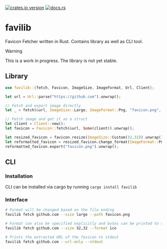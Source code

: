 [![crates.io version](https://img.shields.io/crates/v/favilib)](https://crates.io/crates/favilib)
[![docs.rs](https://img.shields.io/docsrs/favilib)](https://docs.rs/crate/favilib/latest)

# favilib
Favicon Fetcher written in Rust. Contains library as well as CLI tool.

> [!WARNING]
> This is a work in progress. The library is not yet stable.


## Library
```rust
use favilib::{fetch, Favicon, ImageSize, ImageFormat, Url, Client};

let url = Url::parse("https://github.com").unwrap();

// Fetch and export image directly
let _ = fetch(&url, ImageSize::Large, ImageFormat::Png, "favicon.png", None);

// Fetch image and get it as a struct
let client = Client::new(); 
let favicon = Favicon::fetch(&url, Some(client)).unwrap();

let resized_favicon = favicon.resize(ImageSize::Custom(32,32)).unwrap();
let reformatted_favicon = resized_favicon.change_format(ImageFormat::Png).unwrap();
reformatted_favicon.export("favicon.png").unwrap();
```


## CLI
### Installation
CLI can be installed via cargo by running `cargo install favilib`

### Interface

```bash
# Format will be changed based on the file ending
favilib fetch github.com --size large --path favicon.png 

# Format can also be specified explicitly and bytes can be printed to stdout if path is omitted. And size can be specified explicitly
favilib fetch github.com --size 32,32 --format ico

# Prints the extracted URL of the favicon to stdout
favilib fetch github.com --url-only --stdout

```
